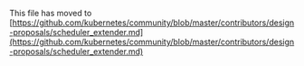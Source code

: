 This file has moved to [https://github.com/kubernetes/community/blob/master/contributors/design-proposals/scheduler_extender.md](https://github.com/kubernetes/community/blob/master/contributors/design-proposals/scheduler_extender.md)
